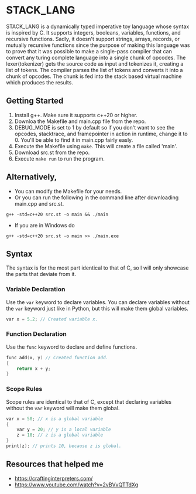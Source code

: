 # STACK_LANG
STACK_LANG is a dynamically typed imperative toy language whose syntax is inspired by C. It supports integers, booleans, variables, functions, and recursive functions. Sadly, it doesn't support strings, arrays, records, or mutually recursive functions since the purpose of making this language was to prove that it was possible to make a single-pass compiler that can convert any turing complete language into a single chunk of opcodes. The lexer(tokenizer) gets the source code as input and tokenizes it, creating a list of tokens. The compiler parses the list of tokens and converts it into a chunk of opcodes. The chunk is fed into the stack based virtual machine which produces the results. 

## Getting Started
1. Install g++. Make sure it supports c++20 or higher.
2. Downloa the Makefile and main.cpp file from the repo.
3. DEBUG_MODE is set to 1 by default so if you don't want to see the opcodes, stacktrace, and framepointer in action in runtime, change it to 0. You'll be able to find it in main.cpp fairly easly.
4. Execute the Makefile using `make`. This will create a file called 'main'.
5. Download src.st from the repo.
6. Execute `make run` to run the program.

## Alternatively,
- You can modify the Makefile for your needs.
- Or you can run the following in the command line after downloading main.cpp and src.st.
```
g++ -std=c++20 src.st -o main && ./main
```
- If you are in Windows do
```
g++ -std=c++20 src.st -o main >> ./main.exe
```
## Syntax
The syntax is for the most part identical to that of C, so I will only showcase the parts that deviate from it.
### Variable Declaration
Use the `var` keyword to declare variables. You can declare variables without the `var` keyword just like in Python, but this will make them global variables.
```c
var x = 5.2; // Created variable x.
```
### Function Declaration
Use the `func` keyword to declare and define functions.
```c
func add(x, y) // Created function add.
{
    return x + y;
}
```
### Scope Rules
Scope rules are identical to that of C, except that declaring variables without the `var` keyword will make them global.
```c
var x = 50; // x is a global variable
{
    var y = 20; // y is a local variable
    z = 10; // z is a global variable
}
print(z); // prints 10, because z is global.
```
## Resources that helped me
- https://craftinginterpreters.com/
- https://www.youtube.com/watch?v=2vBVvQTTdXg
